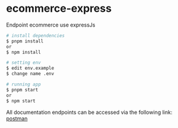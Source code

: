 # ecommerce-express
Endpoint ecommerce use expressJs

```bash
# install dependencies
$ pnpm install
or
$ npm install

# setting env
$ edit env.example
$ change name .env

# running app
$ pnpm start
or
$ npm start
```

All documentation endpoints can be accessed via the following link: [postman](https://documenter.getpostman.com/view/7838991/2s946fdsZE)